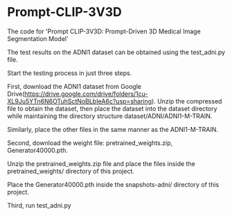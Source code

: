 # Prompt-CLIP-3V3D
The code for 'Prompt CLIP-3V3D: Prompt-Driven 3D Medical Image Segmentation Model'

The test results on the ADNI1 dataset can be obtained using the test_adni.py file.

Start the testing process in just three steps.

First, download the ADNI1 dataset from Google Drive(https://drive.google.com/drive/folders/1cu-XL9Ju5YTn6N6OTuhSctNoBLbIeA6c?usp=sharing). Unzip the compressed file to obtain the dataset, then place the dataset into the dataset directory while maintaining the directory structure dataset/ADNI/ADNI1-M-TRAIN. 

Similarly, place the other files in the same manner as the ADNI1-M-TRAIN.

Second, download the weight file: pretrained_weights.zip, Generator40000.pth.

Unzip the pretrained_weights.zip file and place the files inside the pretrained_weights/ directory of this project. 

Place the Generator40000.pth inside the snapshots-adni/ directory of this project.

Third, run test_adni.py


